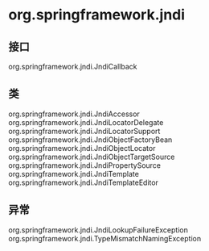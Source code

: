 # org.springframework.jndi

## 接口

org.springframework.jndi.JndiCallback<T>

## 类

org.springframework.jndi.JndiAccessor
org.springframework.jndi.JndiLocatorDelegate
org.springframework.jndi.JndiLocatorSupport
org.springframework.jndi.JndiObjectFactoryBean
org.springframework.jndi.JndiObjectLocator
org.springframework.jndi.JndiObjectTargetSource
org.springframework.jndi.JndiPropertySource
org.springframework.jndi.JndiTemplate
org.springframework.jndi.JndiTemplateEditor

## 异常

org.springframework.jndi.JndiLookupFailureException
org.springframework.jndi.TypeMismatchNamingException




